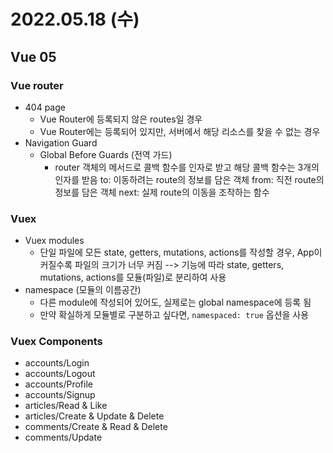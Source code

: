 # 2022.05.18 (수)

## Vue 05



### Vue router

- 404 page
  - Vue Router에 등록되지 않은 routes일 경우
  - Vue Router에는 등록되어 있지만, 서버에서 해당 리소스를 찾을 수 없는 경우
- Navigation Guard
  - Global Before Guards (전역 가드)
    - router 객체의 메서드로 콜백 함수를 인자로 받고 해당 콜백 함수는 3개의 인자를 받음
      to: 이동하려는 route의 정보를 담은 객체
      from: 직전 route의 정보를 담은 객체
      next: 실제 route의 이동을 조작하는 함수



### Vuex

- Vuex modules
  - 단일 파일에 모든 state, getters, mutations, actions를 작성할 경우, App이 커질수록 파일의 크기가 너무 커짐  -->  기능에 따라 state, getters, mutations, actions를 모듈(파일)로 분리하여 사용
- namespace (모듈의 이름공간)
  - 다른 module에 작성되어 있어도, 실제로는 global namespace에 등록 됨
  - 만약 확실하게 모듈별로 구분하고 싶다면, `namespaced: true` 옵션을 사용



### Vuex Components

- accounts/Login
- accounts/Logout
- accounts/Profile
- accounts/Signup
- articles/Read & Like
- articles/Create & Update & Delete
- comments/Create & Read & Delete
- comments/Update
